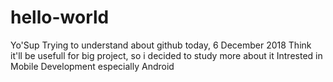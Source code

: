 # hello-world

Yo'Sup
Trying to understand about github today, 6 December 2018
Think it'll be usefull for big project, so i decided to study more about it
Intrested in Mobile Development especially Android
